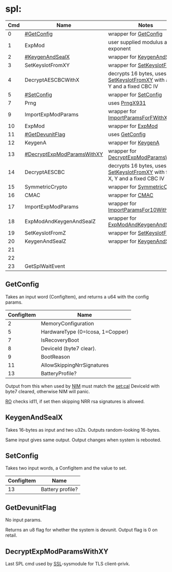 # spl:

| Cmd | Name                                                                 | Notes                                                                                                                               |
| --- | -------------------------------------------------------------------- | ----------------------------------------------------------------------------------------------------------------------------------- |
| 0   | [\#GetConfig](#GetConfig "wikilink")                                 | wrapper for [GetConfig](SMC#GetConfig.md##GetConfig "wikilink")                                                                     |
| 1   | ExpMod                                                               | user supplied modulus and exponent                                                                                                  |
| 2   | [\#KeygenAndSealX](#KeygenAndSealX "wikilink")                       | wrapper for [KeygenAndSealX](SMC#KeygenAndSealX.md##KeygenAndSealX "wikilink")                                                      |
| 3   | SetKeyslotFromXY                                                     | wrapper for [SetKeyslotFromXY](SMC#SetKeyslotFromXY.md##SetKeyslotFromXY "wikilink")                                                |
| 4   | DecryptAESCBCWithX                                                   | decrypts 16 bytes, uses [SetKeyslotFromXY](SMC#SetKeyslotFromXY.md##SetKeyslotFromXY "wikilink") with a fixed Y and a fixed CBC IV  |
| 5   | [\#SetConfig](#SetConfig "wikilink")                                 | wrapper for [SetConfig](SMC#SetConfig.md##SetConfig "wikilink")                                                                     |
| 7   | Prng                                                                 | uses [PrngX931](SMC#PrngX931.md##PrngX931 "wikilink")                                                                               |
| 9   | ImportExpModParams                                                   | wrapper for [ImportParamsForFWithXY](SMC#ImportParamsForFWithXY.md##ImportParamsForFWithXY "wikilink")                              |
| 10  | ExpMod                                                               | wrapper for [ExpMod](SMC#ExpMod.md##ExpMod "wikilink")                                                                              |
| 11  | [\#GetDevunitFlag](#GetDevunitFlag "wikilink")                       | uses [GetConfig](SMC#GetConfig.md##GetConfig "wikilink")                                                                            |
| 12  | KeygenA                                                              | wrapper for [KeygenA](SMC#KeygenA.md##KeygenA "wikilink")                                                                           |
| 13  | [\#DecryptExpModParamsWithXY](#DecryptExpModParamsWithXY "wikilink") | wrapper for [DecryptExpModParamsWithXY](SMC#DecryptExpModParamsWithXY.md##DecryptExpModParamsWithXY "wikilink")                     |
| 14  | DecryptAESCBC                                                        | decrypts 16 bytes, uses [SetKeyslotFromXY](SMC#SetKeyslotFromXY.md##SetKeyslotFromXY "wikilink") with fixed X, Y and a fixed CBC IV |
| 15  | SymmetricCrypto                                                      | wrapper for [SymmetricCrypto](SMC#SymmetricCrypto.md##SymmetricCrypto "wikilink")                                                   |
| 16  | CMAC                                                                 | wrapper for [CMAC](SMC#CMAC.md##CMAC "wikilink")                                                                                    |
| 17  | ImportExpModParams                                                   | wrapper for [ImportParamsFor10WithXY](SMC#ImportParamsFor10WithXY.md##ImportParamsFor10WithXY "wikilink")                           |
| 18  | ExpModAndKeygenAndSealZ                                              | wrapper for [ExpModAndKeygenAndSealZ](SMC#ExpModAndKeygenAndSealZ.md##ExpModAndKeygenAndSealZ "wikilink")                           |
| 19  | SetKeyslotFromZ                                                      | wrapper for [SetKeyslotFromZ](SMC#SetKeyslotFromZ.md##SetKeyslotFromZ "wikilink")                                                   |
| 20  | KeygenAndSealZ                                                       | wrapper for [KeygenAndSealZ](SMC#KeygenAndSealZ.md##KeygenAndSealZ "wikilink")                                                      |
| 21  |                                                                      |                                                                                                                                     |
| 22  |                                                                      |                                                                                                                                     |
| 23  | GetSplWaitEvent                                                      |                                                                                                                                     |

## GetConfig

Takes an input word (ConfigItem), and returns a u64 with the config
params.

| ConfigItem | Name                             |
| ---------- | -------------------------------- |
| 2          | MemoryConfiguration              |
| 5          | HardwareType (0=Icosa, 1=Copper) |
| 7          | IsRecoveryBoot                   |
| 8          | DeviceId (byte7 clear).          |
| 9          | BootReason                       |
| 11         | AllowSkippingNrrSignatures       |
| 13         | BatteryProfile?                  |

Output from this when used by [NIM](NIM%20services.md "wikilink") must
match the [set:cal](Settings%20services.md "wikilink") DeviceId with
byte7 cleared, otherwise NIM will panic.

[RO](Loader%20services.md "wikilink") checks id11, if set then skipping
NRR rsa signatures is allowed.

## KeygenAndSealX

Takes 16-bytes as input and two u32s. Outputs random-looking 16-bytes.

Same input gives same output. Output changes when system is rebooted.

## SetConfig

Takes two input words, a ConfigItem and the value to set.

| ConfigItem | Name             |
| ---------- | ---------------- |
| 13         | Battery profile? |

## GetDevunitFlag

No input params.

Returns an u8 flag for whether the system is devunit. Output flag is 0
on retail.

## DecryptExpModParamsWithXY

Last SPL cmd used by [SSL](SSL%20services.md "wikilink")-sysmodule for
TLS client-privk.
